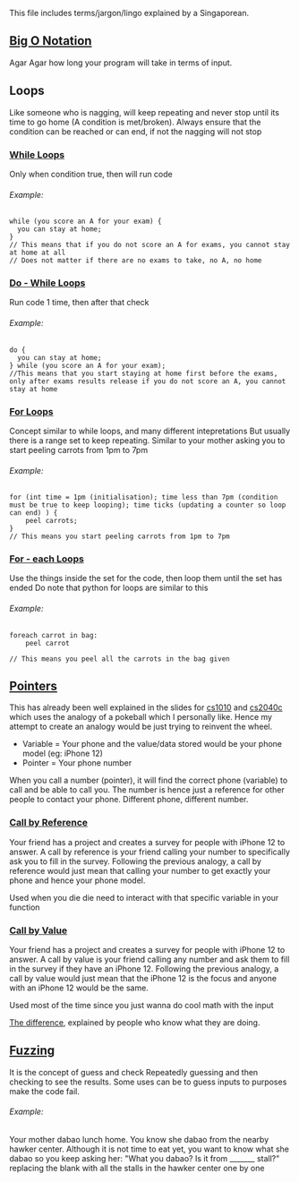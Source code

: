 This file includes terms/jargon/lingo explained by a Singaporean.

## [Big O Notation](https://en.wikipedia.org/wiki/Big_O_notation)
Agar Agar how long your program will take in terms of input. 

## Loops
Like someone who is nagging, will keep repeating and never stop until its time to go home (A condition is met/broken).
Always ensure that the condition can be reached or can end, if not the nagging will not stop

### [While Loops](https://en.wikipedia.org/wiki/While_loop)
Only when condition true, then will run code
###### Example: 
    while (you score an A for your exam) {
      you can stay at home;
    }
    // This means that if you do not score an A for exams, you cannot stay at home at all
    // Does not matter if there are no exams to take, no A, no home

### [Do - While Loops](https://en.wikipedia.org/wiki/Do_while_loop)
Run code 1 time, then after that check
###### Example: 
    do {
      you can stay at home;
    } while (you score an A for your exam);
    //This means that you start staying at home first before the exams, only after exams results release if you do not score an A, you cannot stay at home

### [For Loops](https://en.wikipedia.org/wiki/For_loop)
Concept similar to while loops, and many different intepretations
But usually there is a range set to keep repeating.
Similar to your mother asking you to start peeling carrots from 1pm to 7pm

###### Example: 
    for (int time = 1pm (initialisation); time less than 7pm (condition must be true to keep looping); time ticks (updating a counter so loop can end) ) {
        peel carrots;
    }
    // This means you start peeling carrots from 1pm to 7pm
    
### [For - each Loops](https://en.wikipedia.org/wiki/Foreach_loop)
Use the things inside the set for the code, then loop them until the set has ended
Do note that python for loops are similar to this

###### Example: 
    foreach carrot in bag:
        peel carrot
    
    // This means you peel all the carrots in the bag given
## [Pointers](https://en.wikipedia.org/wiki/Pointer_(computer_programming))
This has already been well explained in the slides for [cs1010](https://github.com/Nnythingy/SchoolNotes/tree/main/cs1010) and [cs2040c](https://github.com/Nnythingy/SchoolNotes/tree/main/cs2040C) which uses the analogy of a pokeball which I personally like.
Hence my attempt to create an analogy would be just trying to reinvent the wheel. 

* Variable = Your phone and the value/data stored would be your phone model (eg: iPhone 12)
* Pointer = Your phone number

When you call a number (pointer), it will find the correct phone (variable) to call and be able to call you.
The number is hence just a reference for other people to contact your phone. Different phone, different number.

### [Call by Reference](https://en.wikipedia.org/wiki/Evaluation_strategy#Call_by_reference)
Your friend has a project and creates a survey for people with iPhone 12 to answer. 
A call by reference is your friend calling your number to specifically ask you to fill in the survey.
Following the previous analogy, a call by reference would just mean that calling your number to get exactly your phone and hence your phone model.

Used when you die die need to interact with that specific variable in your function

### [Call by Value](https://en.wikipedia.org/wiki/Evaluation_strategy#Call_by_value)
Your friend has a project and creates a survey for people with iPhone 12 to answer. 
A call by value is your friend calling any number and ask them to fill in the survey if they have an iPhone 12.
Following the previous analogy, a call by value would just mean that the iPhone 12 is the focus and anyone with an iPhone 12 would be the same.

Used most of the time since you just wanna do cool math with the input

[The difference](https://www.geeksforgeeks.org/difference-between-call-by-value-and-call-by-reference/), explained by people who know what they are doing.

## [Fuzzing](https://en.wikipedia.org/wiki/Fuzzing)
It is the concept of guess and check
Repeatedly guessing and then checking to see the results.
Some uses can be to guess inputs to purposes make the code fail.

###### Example:
Your mother dabao lunch home. You know she dabao from the nearby hawker center.
Although it is not time to eat yet, you want to know what she dabao so you keep asking her:
"What you dabao? Is it from _______ stall?" replacing the blank with all the stalls in the hawker center one by one
